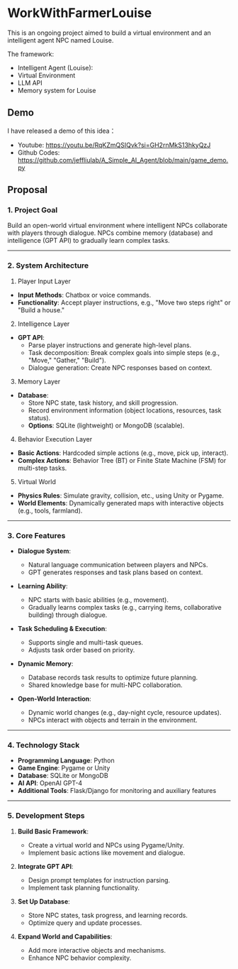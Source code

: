 # WorkWithFarmerLouise

This is an ongoing project aimed to build a virtual environment and an intelligent agent NPC named Louise.

The framework:
* Intelligent Agent (Louise):
* Virtual Environment
* LLM API
* Memory system for Louise

## Demo

I have released a demo of this idea：
* Youtube: https://youtu.be/RqKZmQSIQvk?si=GH2rnMkS13hkyQzJ
* Github Codes: https://github.com/jeffliulab/A_Simple_AI_Agent/blob/main/game_demo.py

## Proposal

### 1. Project Goal
Build an open-world virtual environment where intelligent NPCs collaborate with players through dialogue. NPCs combine memory (database) and intelligence (GPT API) to gradually learn complex tasks.

---

### 2. System Architecture

1) Player Input Layer  
- **Input Methods**: Chatbox or voice commands.  
- **Functionality**: Accept player instructions, e.g., "Move two steps right" or "Build a house."

2) Intelligence Layer  
- **GPT API**:  
  - Parse player instructions and generate high-level plans.  
  - Task decomposition: Break complex goals into simple steps (e.g., "Move," "Gather," "Build").  
  - Dialogue generation: Create NPC responses based on context.

3) Memory Layer  
- **Database**:  
  - Store NPC state, task history, and skill progression.  
  - Record environment information (object locations, resources, task status).  
  - **Options**: SQLite (lightweight) or MongoDB (scalable).

4) Behavior Execution Layer  
- **Basic Actions**: Hardcoded simple actions (e.g., move, pick up, interact).  
- **Complex Actions**: Behavior Tree (BT) or Finite State Machine (FSM) for multi-step tasks.

5) Virtual World  
- **Physics Rules**: Simulate gravity, collision, etc., using Unity or Pygame.  
- **World Elements**: Dynamically generated maps with interactive objects (e.g., tools, farmland).

---

### 3. Core Features

- **Dialogue System**:  
  - Natural language communication between players and NPCs.  
  - GPT generates responses and task plans based on context.

- **Learning Ability**:  
  - NPC starts with basic abilities (e.g., movement).  
  - Gradually learns complex tasks (e.g., carrying items, collaborative building) through dialogue.

- **Task Scheduling & Execution**:  
  - Supports single and multi-task queues.  
  - Adjusts task order based on priority.

- **Dynamic Memory**:  
  - Database records task results to optimize future planning.  
  - Shared knowledge base for multi-NPC collaboration.

- **Open-World Interaction**:  
  - Dynamic world changes (e.g., day-night cycle, resource updates).  
  - NPCs interact with objects and terrain in the environment.

---

### 4. Technology Stack

- **Programming Language**: Python  
- **Game Engine**: Pygame or Unity  
- **Database**: SQLite or MongoDB  
- **AI API**: OpenAI GPT-4  
- **Additional Tools**: Flask/Django for monitoring and auxiliary features  

---

### 5. Development Steps

1. **Build Basic Framework**:  
   - Create a virtual world and NPCs using Pygame/Unity.  
   - Implement basic actions like movement and dialogue.

2. **Integrate GPT API**:  
   - Design prompt templates for instruction parsing.  
   - Implement task planning functionality.

3. **Set Up Database**:  
   - Store NPC states, task progress, and learning records.  
   - Optimize query and update processes.

4. **Expand World and Capabilities**:  
   - Add more interactive objects and mechanisms.  
   - Enhance NPC behavior complexity.
